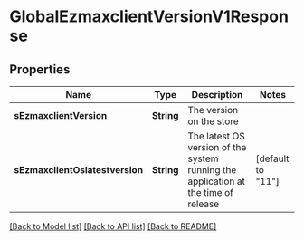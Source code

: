 # GlobalEzmaxclientVersionV1Response

## Properties
Name | Type | Description | Notes
------------ | ------------- | ------------- | -------------
**sEzmaxclientVersion** | **String** | The version on the store | 
**sEzmaxclientOslatestversion** | **String** | The latest OS version of the system running the application at the time of release | [default to "11"]

[[Back to Model list]](../README.md#documentation-for-models) [[Back to API list]](../README.md#documentation-for-api-endpoints) [[Back to README]](../README.md)


